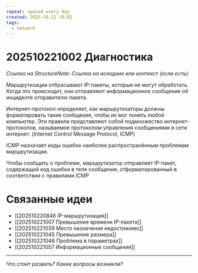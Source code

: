 ```yaml
---
repeat: spaced every day
created: 2025-10-22 10:02
tags:
  - network
---
```

# 202510221002 Диагностика

*Ссылка на StructureNote:*
*Ссылка на исходник или контекст (если есть):*

Маршрутизации отбрасывают IP-пакеты, которые не могут обработать. Когда это происходит, они отправляют информационное сообщение об инциденте отправителю пакета.

Интернет-протокол определяет, как маршрутизаторы должны форматировать такие сообщения, чтобы их мог понять любой компьютер. Эти правила представляют собой подмножество интернет-протоколов, называемое протоколом управления сообщениями в сети интернет. (Internet Control Message Protocol, ICMP)

ICMP назначает коды ошибок наиболее распространённым проблемам маршрутизации.

Чтобы сообщить о проблеме, маршрутизатор отправляет IP-пакет, содержащий код ошибки в теле сообщения, отформатированный в соответствии с правилами ICMP

# Связанные идеи

- [[202510220846 IP-маршрутизация]]
- [[202510221007 Превышение времени IP-пакета]]
- [[202510221039 Место назначения недостижимо]]
- [[202510221045 Превышение размера]]
- [[202510221046 Проблема в параметрах]]
- [[202510221057 Информационные сообщения]]

---

*Что стоит развить? Какие вопросы возникли?*
